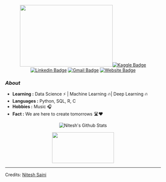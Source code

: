 <p align="center">
  <img width="300" height="200" src="https://www.informatec.com/sites/default/files/image-seperator/machine-learning-separator-1.jpg>
</p>

[![Kaggle Badge](https://img.shields.io/badge/-Nitesh_Saini-1ca0f1?style=flat-square&logo=kaggle&link=https://www.kaggle.com/niteshsaini)](https://www.kaggle.com/niteshsaini)  [![Linkedin Badge](https://img.shields.io/badge/-Nitesh_Saini-blue?style=flat-square&logo=Linkedin&logoColor=white&link=https://www.linkedin.com/in/iamniteshhh/)](https://www.linkedin.com/in/iamniteshhh/)  [![Gmail Badge](https://img.shields.io/badge/-Nitesh.saini2402@outlook.com-0073cf?style=flat-square&logo=microsoftoutlook&logoColor=white&link=mailto:nitesh.saini2402@outlook.com)](mailto:nitesh.saini2402@outlook.com)  [![Website Badge](https://img.shields.io/badge/-Nitesh_Saini-e6e6e6?style=flat-square&logo=github&logoColor=black&link=https://iam-niteshhh.github.io/Portfolio/)](https://iam-niteshhh.github.io/Portfolio/)
---------------------------------------------------------------------------------------------------------------------------------------------------------------------------------
### <i>About</i>

-  **Learning :** Data Science :zap: | Machine Learning :fire:| Deep Learning :fire:		
-  **Languages :** Python, SQL, R, C
-  **Hobbies :**  Music :headphones:
-  **Fact :** We are here to create tomorrows 🛣:heart:
<!--- -  **Organisation :** [name](link)-->

<p align="center">
  <img alt="Nitesh's Github Stats" src="https://github-readme-stats.vercel.app/api?username=iam-niteshhh&show_icons=true&theme=radical">
</p>

<p align="center">
  <img width="200" height="100" src="https://cdn-acpnj.nitrocdn.com/SDkrhncnWeetGsYGlzwaPnbfptfOeIKk/assets/static/optimized/rev-56afdb7/wp-content/uploads/2017/12/thank-you-.jpg">
</p>

-----
Credits: [Nitesh Saini](https://github.com/iam-niteshhh)
